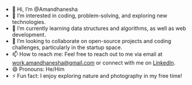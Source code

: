 - 👋 Hi, I’m @Amandhanesha
- 👀 I’m interested in coding, problem-solving, and exploring new technologies.
- 🌱 I’m currently learning data structures and algorithms, as well as web development.
- 💞️ I’m looking to collaborate on open-source projects and coding challenges, particularly in the startup space.
- 📫 How to reach me: Feel free to reach out to me via email at [work.amandhanesha@gmail.com](mailto:work.amandhanesha@gmail.com) or connect with me on [LinkedIn](https://www.linkedin.com/in/aman-dhanesha-a05407299/).
- 😄 Pronouns: He/Him
- ⚡ Fun fact: I enjoy exploring nature and photography in my free time!
